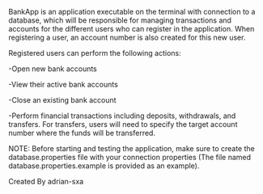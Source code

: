 BankApp is an application executable on the terminal with connection to a database, which will be responsible for managing transactions and 
accounts for the different users who can register in the application. When registering a user, an account number is also created for this new user.

Registered users can perform the following actions:

-Open new bank accounts

-View their active bank accounts

-Close an existing bank account

-Perform financial transactions including deposits, withdrawals, and transfers. For transfers, users will need to specify the target account 
number where the funds will be transferred.


NOTE: Before starting and testing the application, make sure to create the database.properties file with your connection properties 
(The file named database.properties.example is provided as an example).

Created By adrian-sxa

